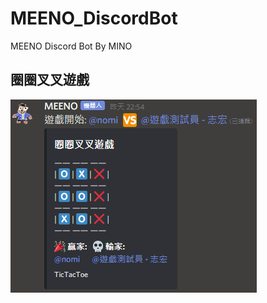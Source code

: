 # MEENO_DiscordBot
MEENO Discord Bot By MINO


## 圈圈叉叉遊戲
![img](https://github.com/minobear/MEENO_DiscordBot/blob/main/preview_imgs/%E8%9E%A2%E5%B9%95%E6%93%B7%E5%8F%96%E7%95%AB%E9%9D%A2%202020-11-18%20163752.png)
